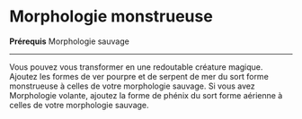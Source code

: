 # Morphologie monstrueuse

<p><strong>Prérequis</strong> Morphologie sauvage</p>
<hr>
<p>Vous pouvez vous transformer en une redoutable créature magique. Ajoutez les formes de ver pourpre et de serpent de mer du sort forme monstrueuse à celles de votre morphologie sauvage. Si vous avez Morphologie volante, ajoutez la forme de phénix du sort forme aérienne à celles de votre morphologie sauvage.</p>